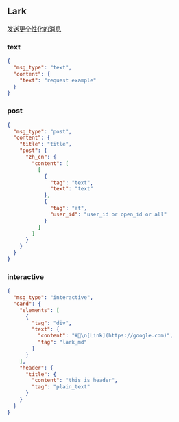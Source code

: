 ## Lark

[发送更个性化的消息](https://www.feishu.cn/hc/zh-CN/articles/360024984973#lineguid-CdVcCt)
### text
```json
{
  "msg_type": "text",
  "content": {
    "text": "request example"
  }
}
```


### post
```json
{
  "msg_type": "post",
  "content": {
    "title": "title",
    "post": {
      "zh_cn": {
        "content": [
          [
            {
              "tag": "text",
              "text": "text"
            },
            {
              "tag": "at",
              "user_id": "user_id or open_id or all"
            }
          ]
        ]
      }
    }
  }
}
```


### interactive
```json
{
  "msg_type": "interactive",
  "card": {
    "elements": [
      {
        "tag": "div",
        "text": {
          "content": "#👋\n[Link](https://google.com)",
          "tag": "lark_md"
        }
      }
    ],
    "header": {
      "title": {
        "content": "this is header",
        "tag": "plain_text"
      }
    }
  }
}
```